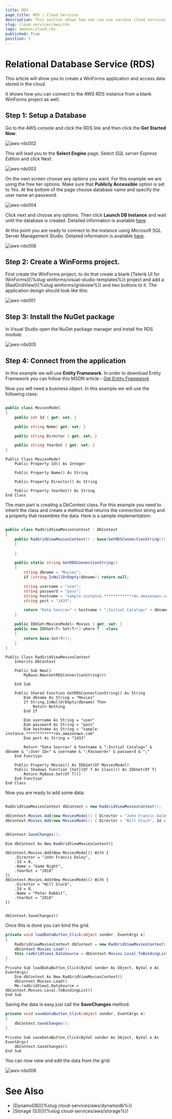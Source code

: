 ```yaml
---
title: RDS 
page_title: RDS | Cloud Services
description: This section shows how one can use various cloud services like GoogleCloud, AWS, and Azure with the Telerik UI For Winforms suite.
slug: cloud-services/aws/rds
tags: amazon,cloud,rds
published: True
position: 1
---
```


# Relational Database Service (RDS)

This article will show you to create a WinForms application and access data stored in the cloud. 

It shows how you can connect to the AWS RDS instance from a blank WinForms project as well. 

## Step 1: Setup a Database

Go to the AWS console and click the RDS link and then click the __Get Started Now__. 

![aws-rds002](images/aws-rds002.png)

This will lead you to the **Select Engine** page. Select *SQL server Express Edition* and click Next. 

![aws-rds003](images/aws-rds003.png)

On the next screen choose any options you want. For this example we are using the free tier options. Make sure that **Publicly Accessible** option is set to *Yes*.  At the bottom of the page choose database name and specify the user name an password.

![aws-rds004](images/aws-rds004.png)

Click next and choose any options. Then click __Launch DB Instance__ and wait until the database is created. Detailed information is available [here](https://docs.aws.amazon.com/AmazonRDS/latest/UserGuide/CHAP_GettingStarted.CreatingConnecting.SQLServer.html).


At this point you are ready to connect to the instance using Microsoft SQL Server Management Studio. Detailed information is available [here](https://docs.aws.amazon.com/AmazonRDS/latest/UserGuide/USER_ConnectToMicrosoftSQLServerInstance.html). 

![aws-rds006](images/aws-rds006.png)


## Step 2: Create a WinForms project.

First create the WinForms project, to do that create a blank [Telerik UI for WinForms]({%slug winforms/visual-studio-templates%}) project and add a [RadGridView]({%slug winforms/gridview%}) and two buttons to it. The application design should look like this:

![aws-rds001](images/aws-rds001.png)

## Step 3: Install the NuGet package

In Visual Studio open the NuGet package manager and install the RDS module:

![aws-rds005](images/aws-rds005.png)

## Step 4: Connect from the application

In this example we will use __Entity Framework__. In order to download Entity Framework you can follow this MSDN article - [Get Entity Framework](https://msdn.microsoft.com/en-us/data/ee712906.aspx)  

Now you will need a business object. In this example we will use the following class:

````C#

public class MoviesModel
{
    public int Id { get; set; }

    public string Name{ get; set; }

    public string Director { get; set; }

    public string YearOut { get; set; }
}
````
````VB
Public Class MoviesModel
    Public Property Id() As Integer

    Public Property Name() As String

    Public Property Director() As String

    Public Property YearOut() As String
End Class
````

The main part is creating a DbContext class. For this example you need to inherit the class and create a method that returns the connection string and a property that resembles the data. Here is a sample implementation:

````C#

public class RadGridViewMoviesContext : DbContext
{
    public RadGridViewMoviesContext() : base(GetRDSConnectionString())
    {
       
    }

    public static string GetRDSConnectionString()
    {
        string dbname = "Movies";
        if (string.IsNullOrEmpty(dbname)) return null;

        string username = "user";
        string password = "pass";
        string hostname = "sample-instance.************rds.amazonaws.com";
        string port = "1433";

        return "Data Source=" + hostname + ";Initial Catalog=" + dbname + ";User ID=" + username + ";Password=" + password + ";";
    }

    public IDbSet<MoviesModel> Movies { get; set; }
    public new IDbSet<T> Set<T>() where T : class
    {
        return base.Set<T>();
    }
}

````
````VB.NET
Public Class RadGridViewMoviesContext
    Inherits DbContext

    Public Sub New()
        MyBase.New(GetRDSConnectionString())

    End Sub

    Public Shared Function GetRDSConnectionString() As String
        Dim dbname As String = "Movies"
        If String.IsNullOrEmpty(dbname) Then
            Return Nothing
        End If

        Dim username As String = "user"
        Dim password As String = "pass"
        Dim hostname As String = "sample-instance.************rds.amazonaws.com"
        Dim port As String = "1433"

        Return "Data Source=" & hostname & ";Initial Catalog=" & dbname & ";User ID=" & username & ";Password=" & password & ";"
    End Function

    Public Property Movies() As IDbSet(Of MoviesModel)
    Public Shadows Function [Set](Of T As Class)() As IDbSet(Of T)
        Return MyBase.Set(Of T)()
    End Function
End Class
````

Now you are ready to add some data:

````C#

RadGridViewMoviesContext dbContext = new RadGridViewMoviesContext();

dbContext.Movies.Add(new MoviesModel() { Director = "John Francis Daley", Id = 0, Name = "Game Night", YearOut = "2018" });
dbContext.Movies.Add(new MoviesModel() { Director = "Will Gluck", Id = 0, Name = "Peter Rabbit", YearOut = "2018" });


dbContext.SaveChanges();

````
````VB.NET
Dim dbContext As New RadGridViewMoviesContext()

dbContext.Movies.Add(New MoviesModel() With {
    .Director = "John Francis Daley",
    .Id = 0,
    .Name = "Game Night",
    .YearOut = "2018"
})
dbContext.Movies.Add(New MoviesModel() With {
    .Director = "Will Gluck",
    .Id = 0,
    .Name = "Peter Rabbit",
    .YearOut = "2018"
})


dbContext.SaveChanges()
````


Once this is done you can bind the grid.

````C#
private void loadDataButton_Click(object sender, EventArgs e)
{
    RadGridViewMoviesContext dbContext = new RadGridViewMoviesContext();
    dbContext.Movies.Load();
    this.radGridView1.DataSource = dbContext.Movies.Local.ToBindingList();
}

````
````VB.NET
Private Sub loadDataButton_Click(ByVal sender As Object, ByVal e As EventArgs)
    Dim dbContext As New RadGridViewMoviesContext()
    dbContext.Movies.Load()
    Me.radGridView1.DataSource = dbContext.Movies.Local.ToBindingList()
End Sub
````

Saving the data is easy just call the __SaveChanges__ method:

````C#
private void saveDataButton_Click(object sender, EventArgs e)
{
    dbContext.SaveChanges();
}
````
````VB.NET
Private Sub saveDataButton_Click(ByVal sender As Object, ByVal e As EventArgs)
    dbContext.SaveChanges()
End Sub
````

You can now view and edit the data from the grid:

![aws-rds008](images/aws-rds008.png)

# See Also

* [DynamoDB]({%slug cloud-services/aws/dynamodb%})
* [Storage (S3)]({%slug cloud-services/aws/storage%})